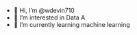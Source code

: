- 👋 Hi, I’m @wdevin710
- 👀 I’m interested in Data A
- 🌱 I’m currently learning machine learning


<!---
wdevin710/wdevin710 is a ✨ special ✨ repository because its `README.md` (this file) appears on your GitHub profile.
You can click the Preview link to take a look at your changes.
--->
